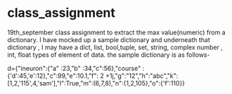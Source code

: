 # class_assignment
19th_september class assignment to extract the max value(numeric) from a dictionary. 
I have mocked up a sample dictionary and underneath that dictionary , I may have a dict, list, bool,tuple, set, string, complex number , int, float types of element of data. the 
sample dictionary is as follows-

d={"ineuron":{"a" :23,"b" :34,"c":56},"course" : {'d':45,'e':12},"c":99,"e":10.1,"f": 2 +1j,"g":"12","h":"abc","k":[1,2,'115',4,'sam'],"l":True,"m":(6,7,8),"n":{1,2,105},"o":{'f':110}}

